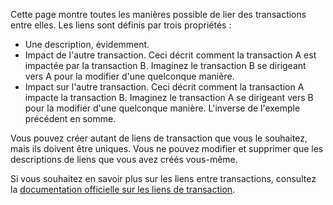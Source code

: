 Cette page montre toutes les manières possible de lier des transactions entre elles. Les liens sont définis par trois propriétés :

* Une description, évidemment.
* Impact de l'autre transaction. Ceci décrit comment la transaction A est impactée par la transaction B. Imaginez le transaction B se dirigeant vers A pour la modifier d'une quelconque manière.
* Impact sur l'autre transaction. Ceci décrit comment la transaction A impacte la transaction B. Imaginez le transaction A se dirigeant vers B pour la modifier d'une quelconque manière. L'inverse de l'exemple précédent en somme.

Vous pouvez créer autant de liens de transaction que vous le souhaitez, mais ils doivent être uniques. Vous ne pouvez modifier et supprimer que les descriptions de liens que vous avez créés vous-même.

Si vous souhaitez en savoir plus sur les liens entre transactions, consultez la [documentation officielle sur les liens de transaction](https://docs.firefly-iii.org/advanced-concepts/links).